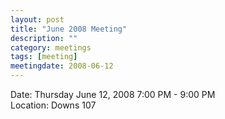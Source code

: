 ```yaml
---
layout: post
title: "June 2008 Meeting"
description: ""
category: meetings
tags: [meeting]
meetingdate: 2008-06-12
---
```


Date: Thursday June 12, 2008 7:00 PM - 9:00 PM                                   
Location: Downs 107                                         
